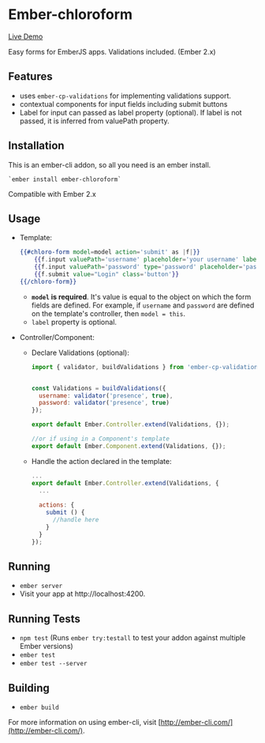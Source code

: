 # Ember-chloroform

[Live Demo](https://opinioapp.github.io/ember-chloroform)

Easy forms for EmberJS apps. Validations included. (Ember 2.x)

## Features
 - uses `ember-cp-validations` for implementing validations support.
 - contextual components for input fields including submit buttons
 - Label for input can passed as label property (optional). If label
 is not passed, it is inferred from valuePath property.
 
## Installation
  This is an ember-cli addon, so all you need is an ember install. 
  
    `ember install ember-chloroform`
      
  Compatible with Ember 2.x
  
## Usage
* Template:
    ```handlebars
    {{#chloro-form model=model action='submit' as |f|}}
        {{f.input valuePath='username' placeholder='your username' label='Username'}}
        {{f.input valuePath='password' type='password' placeholder='password goes here'}}
        {{f.submit value="Login" class='button'}}
    {{/chloro-form}}
    ```
    
    - **`model` is required**. It's value is equal to the object on which the
      form fields are defined. For example, if `username` and `password` 
      are defined on the template's controller, then `model = this`.
    - `label` property is optional.
 
* Controller/Component:
  - Declare Validations (optional):
      ```javascript
      import { validator, buildValidations } from 'ember-cp-validations';
      
      
      const Validations = buildValidations({
        username: validator('presence', true),
        password: validator('presence', true)
      });
      
      export default Ember.Controller.extend(Validations, {});
      
      //or if using in a Component's template
      export default Ember.Component.extend(Validations, {});
      ```
      
  - Handle the action declared in the template:
      ```javascript
      ...
      export default Ember.Controller.extend(Validations, {
        ...
        
        actions: {
          submit () {
            //handle here
          }
        }
      });
      ```

## Running

* `ember server`
* Visit your app at http://localhost:4200.

## Running Tests

* `npm test` (Runs `ember try:testall` to test your addon against multiple Ember versions)
* `ember test`
* `ember test --server`

## Building

* `ember build`

For more information on using ember-cli, visit [http://ember-cli.com/](http://ember-cli.com/).
